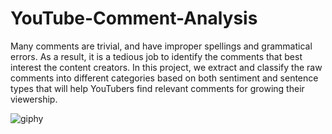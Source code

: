 # YouTube-Comment-Analysis

Many comments are trivial, and have improper spellings and grammatical errors. As a result, it is a tedious job to identify the comments that best interest the content creators. In this project, we extract and classify the raw comments into different categories based on both sentiment and sentence types that will help YouTubers find relevant comments for growing their viewership.


![giphy](https://user-images.githubusercontent.com/85325733/175816886-82535822-3c6f-437f-812f-c4e87e55abe0.gif)
